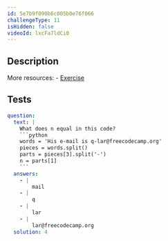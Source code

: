 ```yaml
---
id: 5e7b9f090b6c005b0e76f066
challengeType: 11
isHidden: false
videoId: lxcFa7ldCi0
---
```


## Description
<section id='description'>
More resources:
- <a href="https://www.youtube.com/watch?v=-9TfJF2dwHI" target='_blank'>Exercise</a>
</section>

## Tests
<section id='tests'>

```yml
question:
  text: |
    What does n equal in this code?
    ```python
    words = 'His e-mail is q-lar@freecodecamp.org'
    pieces = words.split()
    parts = pieces[3].split('-')
    n = parts[1]
    ```
  answers:
    - |
        mail
    - |
        q
    - |
        lar
    - |
        lar@freecodecamp.org
  solution: 4
```

</section>
